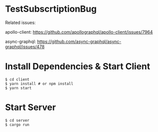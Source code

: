 # TestSubscrtiptionBug

Related issues: 

apollo-client: https://github.com/apollographql/apollo-client/issues/7964

async-graphql: https://github.com/async-graphql/async-graphql/issues/478

# Install Dependencies & Start Client

```console
$ cd client
$ yarn install # or npm install
$ yarn start
```

# Start Server 

```console
$ cd server
$ cargo run
```

